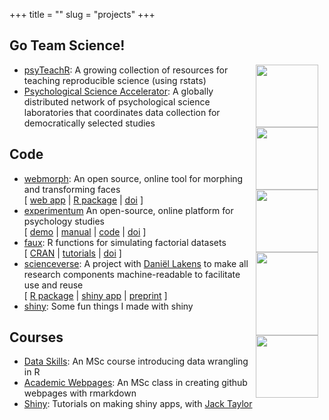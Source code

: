 +++
title = ""
slug = "projects"
+++

## Go Team Science!

<div style="width: 110px; float: right;">
  <a href="https://psyteachr.github.io"><img src="/images/psyteachr.png" style="width:100px; height:100px;"></a>
  <a href="https://psysciacc.org"><img src="/images/psa.png" style="width:100px; height:100px;"></a>
  <a href="https://psyteachr.github.io/msc-data-skills/"><img src="/images/data_skills.png" style="width:100px; height:100px;"></a>
  <a href="https://webmorph.org"><img src="/images/webmorph.png" style="width:100px; height:133px;"></a>
  <a href="https://exp.psy.gla.ac.uk"><img src="/images/experimentum.png" style="width:100px; height:100px;"></a>
</div>

* [psyTeachR](https://psyteachr.github.io): A growing collection of resources for teaching reproducible science (using rstats)
* [Psychological Science Accelerator](https://psysciacc.org): A globally distributed network of psychological science laboratories that coordinates data collection for democratically selected studies


## Code

* [webmorph](https://webmorph.org):
  An open source, online tool for morphing and transforming faces  
  [ 
  [web app](https://webmorph.org) | 
  [R package](https://debruine.github.io/webmorphR/) | 
  [doi](https://doi.org/10.5281/zenodo.1073696) ]
* [experimentum](https://exp.psy.gla.ac.uk) An open-source, online platform for psychology studies  
  [ 
  [demo](https://exp.psy.gla.ac.uk/project?tests&all) | 
  [manual](https://debruine.github.io/experimentum/) | 
  [code](https://github.com/debruine/experimentum) |
  [doi](http://doi.org/10.5281/zenodo.2634355) ]
* [faux](https://debruine.github.io/faux):
  R functions for simulating factorial datasets  
  [ 
  [CRAN](https://cran.r-project.org/web/packages/faux/index.html) | 
  [tutorials](https://debruine.github.io/faux) | 
  [doi](http://doi.org/10.5281/zenodo.2669586) ]
* [scienceverse](https://scienceverse.github.io/): 
  A project with [Daniël Lakens](https://sites.google.com/site/lakens2/) to make all research components machine-readable to facilitate use and reuse  
  [ 
  [R package](https://scienceverse.github.io/scienceverse/) | 
  [shiny app](http://shiny.ieis.tue.nl/scienceverse/) | 
  [preprint](https://doi.org/10.31234/osf.io/5xcda) ]
* [shiny](https://shiny.psy.gla.ac.uk/debruine/): 
  Some fun things I made with shiny

## Courses

* [Data Skills](https://psyteachr.github.io/msc-data-skills/): An MSc course introducing data wrangling in R
* [Academic Webpages](https://debruine.github.io/tutorials/webpages.html): An MSc class in creating github webpages with rmarkdown
* [Shiny](https://psyteachr.github.io/shiny-tutorials/): Tutorials on making shiny apps, with [Jack Taylor](https://jackedtaylor.github.io/)